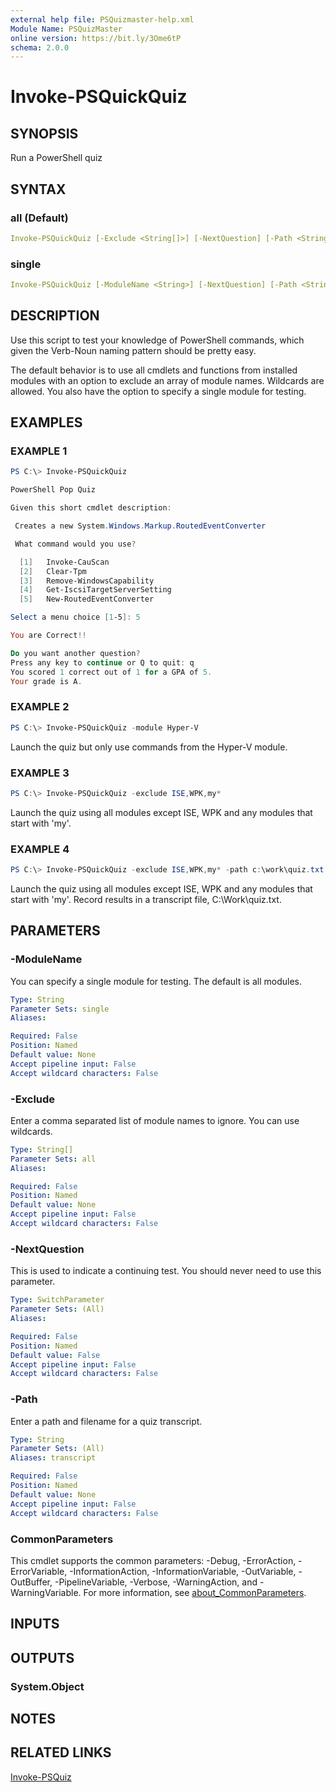 ```yaml
---
external help file: PSQuizmaster-help.xml
Module Name: PSQuizMaster
online version: https://bit.ly/3Ome6tP
schema: 2.0.0
---
```


# Invoke-PSQuickQuiz

## SYNOPSIS

Run a PowerShell quiz

## SYNTAX

### all (Default)

```yaml
Invoke-PSQuickQuiz [-Exclude <String[]>] [-NextQuestion] [-Path <String>] [<CommonParameters>]
```

### single

```yaml
Invoke-PSQuickQuiz [-ModuleName <String>] [-NextQuestion] [-Path <String>] [<CommonParameters>]
```

## DESCRIPTION

Use this script to test your knowledge of PowerShell commands, which given the Verb-Noun naming pattern should be pretty easy.

The default behavior is to use all cmdlets and functions from installed modules with an option to exclude an array of module names.
Wildcards are allowed.
You also have the option to specify a single module for testing.

## EXAMPLES

### EXAMPLE 1

```powershell
PS C:\> Invoke-PSQuickQuiz

PowerShell Pop Quiz

Given this short cmdlet description:

 Creates a new System.Windows.Markup.RoutedEventConverter

 What command would you use?

  [1]   Invoke-CauScan
  [2]   Clear-Tpm
  [3]   Remove-WindowsCapability
  [4]   Get-IscsiTargetServerSetting
  [5]   New-RoutedEventConverter

Select a menu choice [1-5]: 5

You are Correct!!

Do you want another question?
Press any key to continue or Q to quit: q
You scored 1 correct out of 1 for a GPA of 5.
Your grade is A.
```

### EXAMPLE 2

```powershell
PS C:\> Invoke-PSQuickQuiz -module Hyper-V
```

Launch the quiz but only use commands from the Hyper-V module.

### EXAMPLE 3

```powershell
PS C:\> Invoke-PSQuickQuiz -exclude ISE,WPK,my*
```

Launch the quiz using all modules except ISE, WPK and any modules that start with 'my'.

### EXAMPLE 4

```powershell
PS C:\> Invoke-PSQuickQuiz -exclude ISE,WPK,my* -path c:\work\quiz.txt
```

Launch the quiz using all modules except ISE, WPK and any modules that start with 'my'.
Record results in a transcript file, C:\Work\quiz.txt.

## PARAMETERS

### -ModuleName

You can specify a single module for testing.
The default is all modules.

```yaml
Type: String
Parameter Sets: single
Aliases:

Required: False
Position: Named
Default value: None
Accept pipeline input: False
Accept wildcard characters: False
```

### -Exclude

Enter a comma separated list of module names to ignore.
You can use wildcards.

```yaml
Type: String[]
Parameter Sets: all
Aliases:

Required: False
Position: Named
Default value: None
Accept pipeline input: False
Accept wildcard characters: False
```

### -NextQuestion

This is used to indicate a continuing test.
You should never need to use this parameter.

```yaml
Type: SwitchParameter
Parameter Sets: (All)
Aliases:

Required: False
Position: Named
Default value: False
Accept pipeline input: False
Accept wildcard characters: False
```

### -Path

Enter a path and filename for a quiz transcript.

```yaml
Type: String
Parameter Sets: (All)
Aliases: transcript

Required: False
Position: Named
Default value: None
Accept pipeline input: False
Accept wildcard characters: False
```

### CommonParameters

This cmdlet supports the common parameters: -Debug, -ErrorAction, -ErrorVariable, -InformationAction, -InformationVariable, -OutVariable, -OutBuffer, -PipelineVariable, -Verbose, -WarningAction, and -WarningVariable. For more information, see [about_CommonParameters](http://go.microsoft.com/fwlink/?LinkID=113216).

## INPUTS

## OUTPUTS

### System.Object

## NOTES

## RELATED LINKS

[Invoke-PSQuiz](Invoke-PSQuiz.md)
